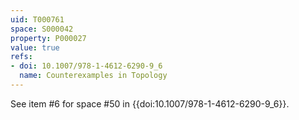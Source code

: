 ```yaml
---
uid: T000761
space: S000042
property: P000027
value: true
refs:
- doi: 10.1007/978-1-4612-6290-9_6
  name: Counterexamples in Topology
---
```


See item #6 for space #50 in {{doi:10.1007/978-1-4612-6290-9_6}}.
